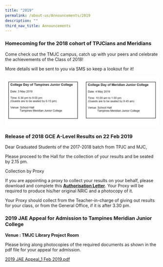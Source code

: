 ```yaml
---
title: "2019"
permalink: /about-us/Announcements/2019
description: ""
third_nav_title: Announcements
---
```

### Homecoming for the 2018 cohort of TPJCians and Meridians

Come check out the TMJC campus, catch up with your peers and celebrate the achievements of the Class of 2018!

More details will be sent to you via SMS so keep a lookout for it!

![](/images/TPJC%20&%20MJC%20College%20Day.jpeg)

### Release of 2018 GCE A-Level Results on 22 Feb 2019
  
Dear Graduated Students of the 2017-2018 batch from TPJC and MJC,  
  
Please proceed to the Hall for the collection of your results and be seated by 2.15 pm.

Collection by Proxy

If you are appointing a proxy to collect your results on your behalf, please download and complete this **[Authorisation Letter](https://tmjc.moe.edu.sg/qql/slot/u151/Announcements/Authorisation%20Letter%20(TMJC).pdf)**. Your Proxy will be required to produce his/her original NRIC and a photocopy of it.

Your Proxy should collect from the Teacher-in-charge of giving out results for your class, or from the General Office, if it is after 3.30 pm.  
  

### 2019 JAE Appeal for Admission to Tampines Meridian Junior College

  

**Venue : TMJC Library Project Room** 

  
Please bring along photocopies of the required documents as shown in the pdf file for your appeal for admission.

[2019 JAE Appeal_1 Feb 2019.pdf](/files/2019%20JAE%20Appeal_1%20Feb%202019.pdf)